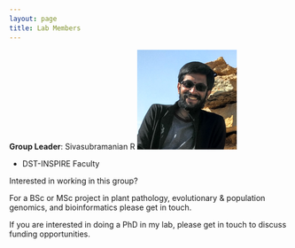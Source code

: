 ```yaml
---
layout: page
title: Lab Members
---
```


**Group Leader**: Sivasubramanian R 
![](/img/Photo.png)
* DST-INSPIRE Faculty

Interested in working in this group?

For a BSc or MSc project in plant pathology, evolutionary & population genomics, and bioinformatics please get in touch.

If you are interested in doing a PhD in my lab, please get in touch to discuss funding opportunities.
